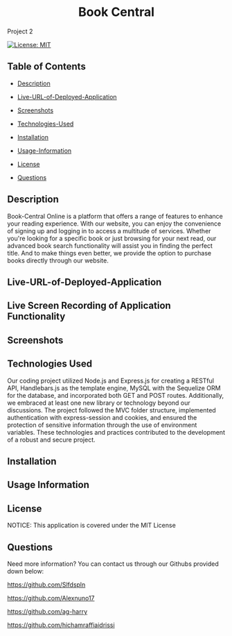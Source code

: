 # <h1 align="center">Book Central </h1>
Project 2

[![License: MIT](https://img.shields.io/badge/License-MIT-yellow.svg)](https://opensource.org/licenses/MIT)

## Table of Contents

*  [Description](#Description)
          <a name="Description"></a>
          
*  [Live-URL-of-Deployed-Application](#Live-URL-of-Deployed-Application)
          <a name="Live-URL-of-Deployed-Application"></a>

*  [Screenshots](#Screenshots)
          <a name="Screenshots"></a>
   
*  [Technologies-Used](#Technologies-Used)
          <a name="Technologies Used"></a> 
          
*  [Installation](#Installation)
          <a name="Installation"></a> 
    
*  [Usage-Information](#Usage-Information)
          <a name="Usage Information"></a>  
          
*  [License](#License)
          <a name="License"></a> 
         
*  [Questions](#Questions)
          <a name="Questions"></a> 
          

##  Description 

Book-Central Online is a platform that offers a range of features to enhance your reading experience. With our website, you can enjoy the convenience of signing up and logging in to access a multitude of services. Whether you're looking for a specific book or just browsing for your next read, our advanced book search functionality will assist you in finding the perfect title. And to make things even better, we provide the option to purchase books directly through our website.


## Live-URL-of-Deployed-Application 


 
##  Live Screen Recording of Application Functionality 



## Screenshots 



## Technologies Used

Our coding project utilized Node.js and Express.js for creating a RESTful API, Handlebars.js as the template engine, MySQL with the Sequelize ORM for the database, and incorporated both GET and POST routes. Additionally, we embraced at least one new library or technology beyond our discussions. The project followed the MVC folder structure, implemented authentication with express-session and cookies, and ensured the protection of sensitive information through the use of environment variables. These technologies and practices contributed to the development of a robust and secure project.

## Installation


## Usage Information

## License

NOTICE: This application is covered under the MIT License

## Questions

Need more information? You can contact us through our Githubs provided down below: 

https://github.com/Slfdspln

https://github.com/Alexnuno17

https://github.com/ag-harry

https://github.com/hichamraffiaidrissi
